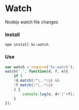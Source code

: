 # Watch
Nodejs watch file changes

### Install
```
npm install kc-watch
```

### Use
```js
var watch = require('kc-watch');
watch('.', function(d, f, e){
    if (
    !d.match(/^\..*/g) &&
    !f.match(/^\..*/g)
    ) {
        console.log(e, d+'/'+f);
    }
});
```

